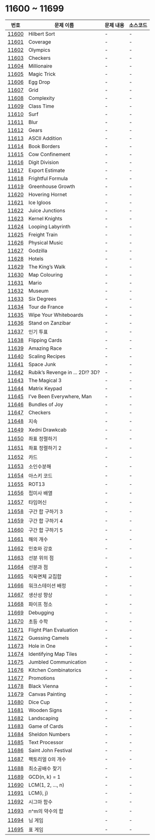 # 11600 ~ 11699

번호 | 문제 이름 | 문제 내용 | 소스코드
--- | --- | --- | ---
[11600](https://www.acmicpc.net/problem/11600) | Hilbert Sort | - | -
[11601](https://www.acmicpc.net/problem/11601) | Coverage | - | -
[11602](https://www.acmicpc.net/problem/11602) | Olympics | - | -
[11603](https://www.acmicpc.net/problem/11603) | Checkers | - | -
[11604](https://www.acmicpc.net/problem/11604) | Millionaire | - | -
[11605](https://www.acmicpc.net/problem/11605) | Magic Trick | - | -
[11606](https://www.acmicpc.net/problem/11606) | Egg Drop | - | -
[11607](https://www.acmicpc.net/problem/11607) | Grid | - | -
[11608](https://www.acmicpc.net/problem/11608) | Complexity | - | -
[11609](https://www.acmicpc.net/problem/11609) | Class Time | - | -
[11610](https://www.acmicpc.net/problem/11610) | Surf | - | -
[11611](https://www.acmicpc.net/problem/11611) | Blur | - | -
[11612](https://www.acmicpc.net/problem/11612) | Gears | - | -
[11613](https://www.acmicpc.net/problem/11613) | ASCII Addition | - | -
[11614](https://www.acmicpc.net/problem/11614) | Book Borders | - | -
[11615](https://www.acmicpc.net/problem/11615) | Cow Confinement | - | -
[11616](https://www.acmicpc.net/problem/11616) | Digit Division | - | -
[11617](https://www.acmicpc.net/problem/11617) | Export Estimate | - | -
[11618](https://www.acmicpc.net/problem/11618) | Frightful Formula | - | -
[11619](https://www.acmicpc.net/problem/11619) | Greenhouse Growth | - | -
[11620](https://www.acmicpc.net/problem/11620) | Hovering Hornet | - | -
[11621](https://www.acmicpc.net/problem/11621) | Ice Igloos | - | -
[11622](https://www.acmicpc.net/problem/11622) | Juice Junctions | - | -
[11623](https://www.acmicpc.net/problem/11623) | Kernel Knights | - | -
[11624](https://www.acmicpc.net/problem/11624) | Looping Labyrinth | - | -
[11625](https://www.acmicpc.net/problem/11625) | Freight Train | - | -
[11626](https://www.acmicpc.net/problem/11626) | Physical Music | - | -
[11627](https://www.acmicpc.net/problem/11627) | Godzilla | - | -
[11628](https://www.acmicpc.net/problem/11628) | Hotels | - | -
[11629](https://www.acmicpc.net/problem/11629) | The King’s Walk | - | -
[11630](https://www.acmicpc.net/problem/11630) | Map Colouring | - | -
[11631](https://www.acmicpc.net/problem/11631) | Mario | - | -
[11632](https://www.acmicpc.net/problem/11632) | Museum | - | -
[11633](https://www.acmicpc.net/problem/11633) | Six Degrees | - | -
[11634](https://www.acmicpc.net/problem/11634) | Tour de France | - | -
[11635](https://www.acmicpc.net/problem/11635) | Wipe Your Whiteboards | - | -
[11636](https://www.acmicpc.net/problem/11636) | Stand on Zanzibar | - | -
[11637](https://www.acmicpc.net/problem/11637) | 인기 투표 | - | -
[11638](https://www.acmicpc.net/problem/11638) | Flipping Cards | - | -
[11639](https://www.acmicpc.net/problem/11639) | Amazing Race | - | -
[11640](https://www.acmicpc.net/problem/11640) | Scaling Recipes | - | -
[11641](https://www.acmicpc.net/problem/11641) | Space Junk | - | -
[11642](https://www.acmicpc.net/problem/11642) | Rubik’s Revenge in ... 2D!? 3D? | - | -
[11643](https://www.acmicpc.net/problem/11643) | The Magical 3 | - | -
[11644](https://www.acmicpc.net/problem/11644) | Matrix Keypad | - | -
[11645](https://www.acmicpc.net/problem/11645) | I’ve Been Everywhere, Man | - | -
[11646](https://www.acmicpc.net/problem/11646) | Bundles of Joy | - | -
[11647](https://www.acmicpc.net/problem/11647) | Checkers | - | -
[11648](https://www.acmicpc.net/problem/11648) | 지속 | - | -
[11649](https://www.acmicpc.net/problem/11649) | Xedni Drawkcab | - | -
[11650](https://www.acmicpc.net/problem/11650) | 좌표 정렬하기 | - | -
[11651](https://www.acmicpc.net/problem/11651) | 좌표 정렬하기 2 | - | -
[11652](https://www.acmicpc.net/problem/11652) | 카드 | - | -
[11653](https://www.acmicpc.net/problem/11653) | 소인수분해 | - | -
[11654](https://www.acmicpc.net/problem/11654) | 아스키 코드 | - | -
[11655](https://www.acmicpc.net/problem/11655) | ROT13 | - | -
[11656](https://www.acmicpc.net/problem/11656) | 접미사 배열 | - | -
[11657](https://www.acmicpc.net/problem/11657) | 타임머신 | - | -
[11658](https://www.acmicpc.net/problem/11658) | 구간 합 구하기 3 | - | -
[11659](https://www.acmicpc.net/problem/11659) | 구간 합 구하기 4 | - | -
[11660](https://www.acmicpc.net/problem/11660) | 구간 합 구하기 5 | - | -
[11661](https://www.acmicpc.net/problem/11661) | 해의 개수 | - | -
[11662](https://www.acmicpc.net/problem/11662) | 민호와 강호 | - | -
[11663](https://www.acmicpc.net/problem/11663) | 선분 위의 점 | - | -
[11664](https://www.acmicpc.net/problem/11664) | 선분과 점 | - | -
[11665](https://www.acmicpc.net/problem/11665) | 직육면체 교집합 | - | -
[11666](https://www.acmicpc.net/problem/11666) | 워크스테이션 배정 | - | -
[11667](https://www.acmicpc.net/problem/11667) | 생산성 향상 | - | -
[11668](https://www.acmicpc.net/problem/11668) | 파이프 청소 | - | -
[11669](https://www.acmicpc.net/problem/11669) | Debugging | - | -
[11670](https://www.acmicpc.net/problem/11670) | 초등 수학 | - | -
[11671](https://www.acmicpc.net/problem/11671) | Flight Plan Evaluation | - | -
[11672](https://www.acmicpc.net/problem/11672) | Guessing Camels | - | -
[11673](https://www.acmicpc.net/problem/11673) | Hole in One | - | -
[11674](https://www.acmicpc.net/problem/11674) | Identifying Map Tiles | - | -
[11675](https://www.acmicpc.net/problem/11675) | Jumbled Communication | - | -
[11676](https://www.acmicpc.net/problem/11676) | Kitchen Combinatorics | - | -
[11677](https://www.acmicpc.net/problem/11677) | Promotions | - | -
[11678](https://www.acmicpc.net/problem/11678) | Black Vienna | - | -
[11679](https://www.acmicpc.net/problem/11679) | Canvas Painting | - | -
[11680](https://www.acmicpc.net/problem/11680) | Dice Cup | - | -
[11681](https://www.acmicpc.net/problem/11681) | Wooden Signs | - | -
[11682](https://www.acmicpc.net/problem/11682) | Landscaping | - | -
[11683](https://www.acmicpc.net/problem/11683) | Game of Cards | - | -
[11684](https://www.acmicpc.net/problem/11684) | Sheldon Numbers | - | -
[11685](https://www.acmicpc.net/problem/11685) | Text Processor | - | -
[11686](https://www.acmicpc.net/problem/11686) | Saint John Festival | - | -
[11687](https://www.acmicpc.net/problem/11687) | 팩토리얼 0의 개수 | - | -
[11688](https://www.acmicpc.net/problem/11688) | 최소공배수 찾기 | - | -
[11689](https://www.acmicpc.net/problem/11689) | GCD(n, k) = 1 | - | -
[11690](https://www.acmicpc.net/problem/11690) | LCM(1, 2, ..., n) | - | -
[11691](https://www.acmicpc.net/problem/11691) | LCM(i, j) | - | -
[11692](https://www.acmicpc.net/problem/11692) | 시그마 함수 | - | -
[11693](https://www.acmicpc.net/problem/11693) | n^m의 약수의 합 | - | -
[11694](https://www.acmicpc.net/problem/11694) | 님 게임 | - | -
[11695](https://www.acmicpc.net/problem/11695) | 표 게임 | - | -
